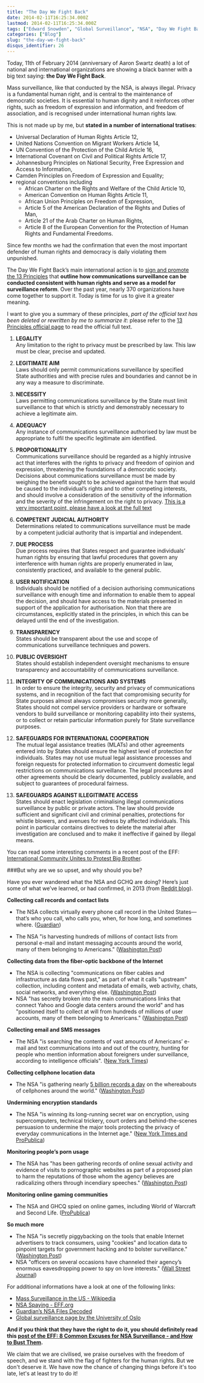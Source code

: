 ```yaml
---
title: "The Day We Fight Back"
date: 2014-02-11T16:25:34.000Z
lastmod: 2014-02-11T16:25:34.000Z
tags: ["Edward Snowden", "Global Surveillance", "NSA", "Day We Fight Back", "13 principles"]
categories: ["Blog"]
slug: "the-day-we-fight-back"
disqus_identifier: 26
---
```


Today, 11th of February 2014 (anniversary of Aaron Swartz death) a lot of national and international organizations are showing a black banner with a big text saying: **the Day We Fight Back**.

Mass surveillance, like that conducted by the NSA, is always illegal. Privacy is a fundamental human right, and is central to the maintenance of democratic societies. It is essential to human dignity and it reinforces other rights, such as freedom of expression and information, and freedom of association, and is recognised under international human rights law. 

This is not made up by me, but **stated in a number of international tratises**:

- Universal Declaration of Human Rights Article 12, 
- United Nations Convention on Migrant Workers Article 14, 
- UN Convention of the Protection of the Child Article 16,
- International Covenant on Civil and Political Rights Article 17,
- Johannesburg Principles on National Security, Free Expression and Access to Information, 
- Camden Principles on Freedom of Expression and Equality;
- regional conventions including 
	- African Charter on the Rights and Welfare of the Child Article 10, 
	- American Convention on Human Rights Article 11, 
	- African Union Principles on Freedom of Expression, 
    - Article 5 of the American Declaration of the Rights and Duties of Man, 
    - Article 21 of the Arab Charter on Human Rights, 
    - Article 8 of the European Convention for the Protection of Human Rights and Fundamental Freedoms.

Since few months we had the confirmation that even the most important defender of human rights and democracy is daily violating them unpunished. 

The Day We Fight Back’s main international action is to [sign and promote the 13 Principles](https://web.archive.org/web/20180304042809/https://necessaryandproportionate.org/principles) that **outline how communications surveillance can be conducted consistent with human rights and serve as a model for surveillance reform**. Over the past year, nearly 370 organizations have come together to support it. Today is time for us to give it a greater meaning.

I want to give you a summary of these principles, _part of the official text has been deleted or rewritten by me to summarize it_: please refer to the [13 Principles official page](https://web.archive.org/web/20180304042809/https://necessaryandproportionate.org/principles) to read the official full text.

1. **LEGALITY**  
  Any limitation to the right to privacy must be prescribed by law. This law must be clear, precise and updated.

2. **LEGITIMATE AIM**  
  Laws should only permit communications surveillance by specified State authorities and with precise rules and boundaries and cannot be in any way a measure to discriminate.

3. **NECESSITY**  
   Laws permitting communications surveillance by the State must limit surveillance to that which is strictly and demonstrably necessary to achieve a legitimate aim.

4. **ADEQUACY**  
   Any instance of communications surveillance authorised by law must be appropriate to fulfil the specific legitimate aim identified.

5. **PROPORTIONALITY**  
   Communications surveillance should be regarded as a highly intrusive act that interferes with the rights to privacy and freedom of opinion and expression, threatening the foundations of a democratic society. Decisions about communications surveillance must be made by weighing the benefit sought to be achieved against the harm that would be caused to the individual’s rights and to other competing interests, and should involve a consideration of the sensitivity of the information and the severity of the infringement on the right to privacy.
[This is a very important point, please have a look at the full text](https://web.archive.org/web/20180304042809/https://necessaryandproportionate.org/principles#principle_5)

6. **COMPETENT JUDICIAL AUTHORITY**   
   Determinations related to communications surveillance must be made by a competent judicial authority that is impartial and independent. 

6. **DUE PROCESS**   
   Due process requires that States respect and guarantee individuals’ human rights by ensuring that lawful procedures that govern any interference with human rights are properly enumerated in law, consistently practiced, and available to the general public. 

7. **USER NOTIFICATION**   
   Individuals should be notified of a decision authorising communications surveillance with enough time and information to enable them to appeal the decision, and should have access to the materials presented in support of the application for authorisation. Non that there are circumstances, explicitly stated in the principles, in which this can be delayed until the end of the investigation.

8. **TRANSPARENCY**   
   States should be transparent about the use and scope of communications surveillance techniques and powers. 

9. **PUBLIC OVERSIGHT**   
   States should establish independent oversight mechanisms to ensure transparency and accountability of communications surveillance.

10. **INTEGRITY OF COMMUNICATIONS AND SYSTEMS**    
    In order to ensure the integrity, security and privacy of communications systems, and in recognition of the fact that compromising security for State purposes almost always compromises security more generally, States should not compel service providers or hardware or software vendors to build surveillance or monitoring capability into their systems, or to collect or retain particular information purely for State surveillance purposes.

11. **SAFEGUARDS FOR INTERNATIONAL COOPERATION**   
    The mutual legal assistance treaties (MLATs) and other agreements entered into by States should ensure the highest level of protection for individuals. States may not use mutual legal assistance processes and foreign requests for protected information to circumvent domestic legal restrictions on communications surveillance. The legal procedures and other agreements should be clearly documented, publicly available, and subject to guarantees of procedural fairness.

12. **SAFEGUARDS AGAINST ILLEGITIMATE ACCESS**    
    States should enact legislation criminalising illegal communications surveillance by public or private actors. The law should provide sufficient and significant civil and criminal penalties, protections for whistle blowers, and avenues for redress by affected individuals. This point in particular contains directives to delete the material after investigation are conclused and to make it ineffective if gained by illegal means.

You can read some interesting comments in a recent post of the EFF: [International Community Unites to Protest Big Brother](https://www.eff.org/deeplinks/2014/02/international-community-unites-protest-big-brother).

###But why are we so upset, and why should you be? 

Have you ever wandered what the NSA and GCHQ are doing? Here’s just some of what we’ve learned, or had confirmed, in 2013 (from [Reddit blog](https://blog.reddit.com/2014/02/the-day-we-fight-back-against-mass.html)).

**Collecting call records and contact lists**

-   The NSA collects virtually every phone call record in the United
    States—that’s who you call, who calls you, when, for how long, and
    sometimes where.
    ([Guardian](https://www.theguardian.com/world/2013/jun/06/nsa-phone-records-verizon-court-order))

-   The NSA "is harvesting hundreds of millions of contact lists from
    personal e-mail and instant messaging accounts around the world,
    many of them belonging to Americans." ([Washington
    Post](https://www.washingtonpost.com/world/national-security/nsa-collects-millions-of-e-mail-address-books-globally/2013/10/14/8e58b5be-34f9-11e3-80c6-7e6dd8d22d8f_story.html))

**Collecting data from the fiber-optic backbone of the Internet**

-   The NSA is collecting "communications on fiber cables and
    infrastructure as data flows past," as part of what it calls
    "upstream" collection, including content and metadata of emails, web
    activity, chats, social networks, and everything else. ([Washington
    Post](https://www.washingtonpost.com/wp-srv/special/politics/prism-collection-documents/))
-   NSA "has secretly broken into the main communications links that
    connect Yahoo and Google data centers around the world" and has
    "positioned itself to collect at will from hundreds of millions of
    user accounts, many of them belonging to Americans." ([Washington
    Post](https://www.washingtonpost.com/world/national-security/nsa-infiltrates-links-to-yahoo-google-data-centers-worldwide-snowden-documents-say/2013/10/30/e51d661e-4166-11e3-8b74-d89d714ca4dd_story.html))

**Collecting email and SMS messages**

-   The NSA "is searching the contents of vast amounts of Americans’
    e-mail and text communications into and out of the country, hunting
    for people who mention information about foreigners under
    surveillance, according to intelligence officials". ([New York
    Times](https://www.nytimes.com/2013/08/08/us/broader-sifting-of-data-abroad-is-seen-by-nsa.html?_r=0))

**Collecting cellphone location data**

-   The NSA "is gathering nearly [5 billion records a
    day](https://apps.washingtonpost.com/g/page/world/what-is-fascia/637/)
    on the whereabouts of cellphones around the world." ([Washington
    Post](https://www.washingtonpost.com/world/national-security/nsa-tracking-cellphone-locations-worldwide-snowden-documents-show/2013/12/04/5492873a-5cf2-11e3-bc56-c6ca94801fac_story.html))

**Undermining encryption standards**

-   The NSA "is winning its long-running secret war on encryption, using
    supercomputers, technical trickery, court orders and
    behind-the-scenes persuasion to undermine the major tools protecting
    the privacy of everyday communications in the Internet age." ([New
    York Times and
    ProPublica](https://www.nytimes.com/2013/09/06/us/nsa-foils-much-internet-encryption.html))

**Monitoring people’s porn usage**

-   The NSA has "has been gathering records of online sexual activity
    and evidence of visits to pornographic websites as part of a
    proposed plan to harm the reputations of those whom the agency
    believes are radicalizing others through incendiary speeches."
    ([Washington
    Post](https://www.huffingtonpost.com/2013/11/26/nsa-porn-muslims_n_4346128.html))

**Monitoring online gaming communities**

-   The NSA and GHCQ spied on online games, including World of Warcraft
    and Second Life.
    ([ProPublica](https://www.propublica.org/article/world-of-spycraft-intelligence-agencies-spied-in-online-games))

**So much more**

-   The NSA "is secretly piggybacking on the tools that enable Internet
    advertisers to track consumers, using "cookies" and location data to
    pinpoint targets for government hacking and to bolster
    surveillance." ([Washington
    Post](https://www.washingtonpost.com/blogs/the-switch/wp/2013/12/10/nsa-uses-google-cookies-to-pinpoint-targets-for-hacking/))
-   NSA "officers on several occasions have channeled their agency’s
    enormous eavesdropping power to spy on love interests." ([Wall
    Street
    Journal](https://blogs.wsj.com/washwire/2013/08/23/nsa-officers-sometimes-spy-on-love-interests/))

For additional informations have a look at one of the following links:
  
- [Mass Surveillance in the US - 
Wikipedia](https://en.wikipedia.org/wiki/Mass_surveillance_in_the_United_States)
- [NSA Spaying - EFF.org](https://eff.org/nsa-spying)
- [Guardian’s NSA Files
Decoded](https://www.theguardian.com/world/interactive/2013/nov/01/snowden-nsa-files-surveillance-revelations-decoded)
- [Global surveillance page by the University of Oslo](https://web.archive.org/web/20210526004004/https://www.ub.uio.no/fag/naturvitenskap-teknologi/informatikk/faglig/bibliografier/no21984.html)

**And if you think that they have the right to do it, you should definitely read this [post of the EFF: 8 Common Excuses for NSA Surveillance - and How to Bust Them](https://www.eff.org/deeplinks/2013/11/busting-eight-common-excuses-nsa-surveillance).**

We claim that we are civilised, we praise ourselves with the freedom of speech, and we stand with the flag of fighters for the human rights. But we don't deserve it. We have now the chance of changing things before it's too late, let's at least try to do it!